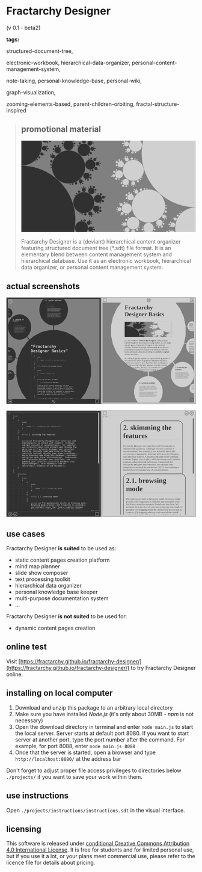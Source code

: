 # Fractarchy Designer

(v 0.1 - beta2)

**tags:**

structured-document-tree,

electronic-workbook, hierarchical-data-organizer, personal-content-management-system,

note-taking, personal-knowledge-base, personal-wiki,

graph-visualization,

zooming-elements-based, parent-children-orbiting, fractal-structure-inspired

> ## promotional material
> 
> ![](media/socmedia.png)
> 
> Fractarchy Designer is a (deviant) hierarchical content organizer featuring structured document tree (*.sdt) file format. It is an elementary blend between content management system and hierarchical database. Use it as an electronic workbook, hierarchical data organizer, or personal content management system.

## actual screenshots
        
![](media/ssh1.png)

![](media/ssh2.png)

## use cases

Fractarchy Designer **is suited** to be used as:

- static content pages creation platform
- mind map planner
- slide show composer
- text processing toolkit
- hierarchical data organizer
- personal knowledge base keeper
- multi-purpose documentation system
- ...

Fractarchy Designer **is not suited** to be used for:

- dynamic content pages creation

## online test

Visit [https://fractarchy.github.io/fractarchy-designer/](https://fractarchy.github.io/fractarchy-designer/) to try Fractarchy Designer online.

## installing on local computer

1. Download and unzip this package to an arbitrary local directory
2. Make sure you have installed *Node.js* (it's only about 30MB - *npm* is not necessary)
3. Open the download directory in terminal and enter `node main.js` to start the local server. Server starts at default port 8080. If you want to start server at another port, type the port number after the command. For example, for port 8088, enter `node main.js 8088`
4. Once that the server is started, open a browser and type `http://localhost:8080/` at the address bar

Don't forget to adjust proper file access privileges to directories below `./projects/` if you want to save your work within them.

## use instructions

Open `./projects/instructions/instructions.sdt` in the visual interface.

## licensing

This software is released under [conditional Creative Commons Attribution 4.0 International License](LICENSE). It is free for students and for limited personal use, but if you use it a lot, or your plans meet commercial use, please refer to the licence file for details about pricing.


